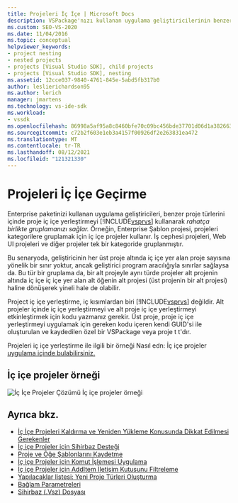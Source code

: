 ```yaml
---
title: Projeleri İç İçe | Microsoft Docs
description: VSPackage'nızı kullanan uygulama geliştiricilerinin benzer proje türlerini aynı proje türlerinde gruplamalarına olanak sağlayan projeleri iç içe yerleştirme hakkında Visual Studio.
ms.custom: SEO-VS-2020
ms.date: 11/04/2016
ms.topic: conceptual
helpviewer_keywords:
- project nesting
- nested projects
- projects [Visual Studio SDK], child projects
- projects [Visual Studio SDK], nesting
ms.assetid: 12cce037-9840-4761-845e-5abd5fb317b0
author: leslierichardson95
ms.author: lerich
manager: jmartens
ms.technology: vs-ide-sdk
ms.workload:
- vssdk
ms.openlocfilehash: 86998a5af95a8c8460bfe70c09bc456bde37701d06d1a382663c0c7d83f139ab
ms.sourcegitcommit: c72b2f603e1eb3a4157f00926df2e263831ea472
ms.translationtype: MT
ms.contentlocale: tr-TR
ms.lasthandoff: 08/12/2021
ms.locfileid: "121321330"
---
```

# <a name="nesting-projects"></a>Projeleri İç İçe Geçirme
Enterprise paketinizi kullanan uygulama geliştiricileri, benzer proje türlerini içinde proje iç içe yerleştirmeyi [!INCLUDE[vsprvs](../../code-quality/includes/vsprvs_md.md)] kullanarak *rahatça birlikte gruplamanızı sağlar.* Örneğin, Enterprise Şablon projesi, projeleri kategorilere gruplamak için iç içe projeler kullanır. İş cephesi projeleri, Web UI projeleri ve diğer projeler tek bir kategoride gruplanmıştır.

 Bu senaryoda, geliştiricinin her üst proje altında iç içe yer alan proje sayısına yönelik bir sınır yoktur, ancak geliştirici program aracılığıyla sınırlar sağlaysa da. Bu tür bir gruplama da, bir alt projeyle aynı türde projeler alt projenin altında iç içe iç içe yer alan alt öğenin alt projesi (üst projenin bir alt projesi) haline dönüşerek yineli hale de olabilir.

 Project iç içe yerleştirme, iç kısımlardan biri [!INCLUDE[vsprvs](../../code-quality/includes/vsprvs_md.md)] değildir. Alt projeler içinde iç içe yerleştirmeyi ve alt proje iç içe yerleştirmeyi etkinleştirmek için kodu yazmanız gerekir. Üst proje, proje iç içe yerleştirmeyi uygulamak için gereken kodu içeren kendi GUID'si ile oluşturulan ve kaydedilen özel bir VSPackage veya proje t t'dır.

 Projeleri iç içe yerleştirme ile ilgili bir örneği Nasıl edn: İç içe projeler [uygulama içinde bulabilirsiniz.](../../extensibility/internals/how-to-implement-nested-projects.md)

## <a name="nested-projects-example"></a>İç içe projeler örneği
 ![İç İçe Projeler Çözümü](../../extensibility/internals/media/vsnestedprojects.gif "vsNestedProjects") İç içe projeler örneği

## <a name="see-also"></a>Ayrıca bkz.
- [İç İçe Projeleri Kaldırma ve Yeniden Yükleme Konusunda Dikkat Edilmesi Gerekenler](../../extensibility/internals/considerations-for-unloading-and-reloading-nested-projects.md)
- [İç içe Projeler için Sihirbaz Desteği](../../extensibility/internals/wizard-support-for-nested-projects.md)
- [Proje ve Öğe Şablonlarını Kaydetme](../../extensibility/internals/registering-project-and-item-templates.md)
- [İç içe Projeler için Komut İşlemesi Uygulama](../../extensibility/internals/implementing-command-handling-for-nested-projects.md)
- [İç içe Projeler için AddItem İletişim Kutusunu Filtreleme](../../extensibility/internals/filtering-the-additem-dialog-box-for-nested-projects.md)
- [Yapılacaklar listesi: Yeni Proje Türleri Oluşturma](../../extensibility/internals/checklist-creating-new-project-types.md)
- [Bağlam Parametreleri](../../extensibility/internals/context-parameters.md)
- [Sihirbaz (.Vsz) Dosyası](../../extensibility/internals/wizard-dot-vsz-file.md)
